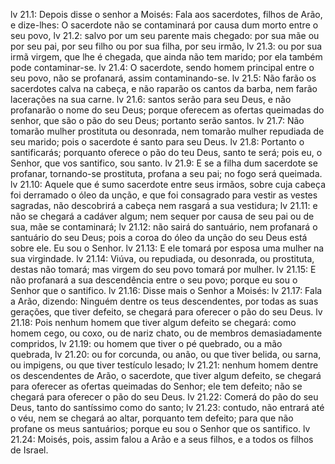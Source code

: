 lv 21.1: Depois disse o senhor a Moisés: Fala aos sacerdotes, filhos de Arão, e dize-lhes: O sacerdote não se contaminará por causa dum morto entre o seu povo,
lv 21.2: salvo por um seu parente mais chegado: por sua mãe ou por seu pai, por seu filho ou por sua filha, por seu irmão,
lv 21.3: ou por sua irmã virgem, que lhe é chegada, que ainda não tem marido; por ela também pode contaminar-se.
lv 21.4: O sacerdote, sendo homem principal entre o seu povo, não se profanará, assim contaminando-se.
lv 21.5: Não farão os sacerdotes calva na cabeça, e não raparão os cantos da barba, nem farão lacerações na sua carne.
lv 21.6: santos serão para seu Deus, e não profanarão o nome do seu Deus; porque oferecem as ofertas queimadas do senhor, que são o pão do seu Deus; portanto serão santos.
lv 21.7: Não tomarão mulher prostituta ou desonrada, nem tomarão mulher repudiada de seu marido; pois o sacerdote é santo para seu Deus.
lv 21.8: Portanto o santificarás; porquanto oferece o pão do teu Deus, santo te será; pois eu, o Senhor, que vos santifico, sou santo.
lv 21.9: E se a filha dum sacerdote se profanar, tornando-se prostituta, profana a seu pai; no fogo será queimada.
lv 21.10: Aquele que é sumo sacerdote entre seus irmãos, sobre cuja cabeça foi derramado o óleo da unção, e que foi consagrado para vestir as vestes sagradas, não descobrirá a cabeça nem rasgará a sua vestidura;
lv 21.11: e não se chegará a cadáver algum; nem sequer por causa de seu pai ou de sua, mãe se contaminará;
lv 21.12: não sairá do santuário, nem profanará o santuário do seu Deus; pois a coroa do óleo da unção do seu Deus está sobre ele. Eu sou o Senhor.
lv 21.13: E ele tomará por esposa uma mulher na sua virgindade.
lv 21.14: Viúva, ou repudiada, ou desonrada, ou prostituta, destas não tomará; mas virgem do seu povo tomará por mulher.
lv 21.15: E não profanará a sua descendência entre o seu povo; porque eu sou o Senhor que o santifico.
lv 21.16: Disse mais o Senhor a Moisés:
lv 21.17: Fala a Arão, dizendo: Ninguém dentre os teus descendentes, por todas as suas gerações, que tiver defeito, se chegará para oferecer o pão do seu Deus.
lv 21.18: Pois nenhum homem que tiver algum defeito se chegará: como homem cego, ou coxo, ou de nariz chato, ou de membros demasiadamente compridos,
lv 21.19: ou homem que tiver o pé quebrado, ou a mão quebrada,
lv 21.20: ou for corcunda, ou anão, ou que tiver belida, ou sarna, ou impigens, ou que tiver testículo lesado;
lv 21.21: nenhum homem dentre os descendentes de Arão, o sacerdote, que tiver algum defeito, se chegará para oferecer as ofertas queimadas do Senhor; ele tem defeito; não se chegará para oferecer o pão do seu Deus.
lv 21.22: Comerá do pão do seu Deus, tanto do santíssimo como do santo;
lv 21.23: contudo, não entrará até o véu, nem se chegará ao altar, porquanto tem defeito; para que não profane os meus santuários; porque eu sou o Senhor que os santifico.
lv 21.24: Moisés, pois, assim falou a Arão e a seus filhos, e a todos os filhos de Israel.
